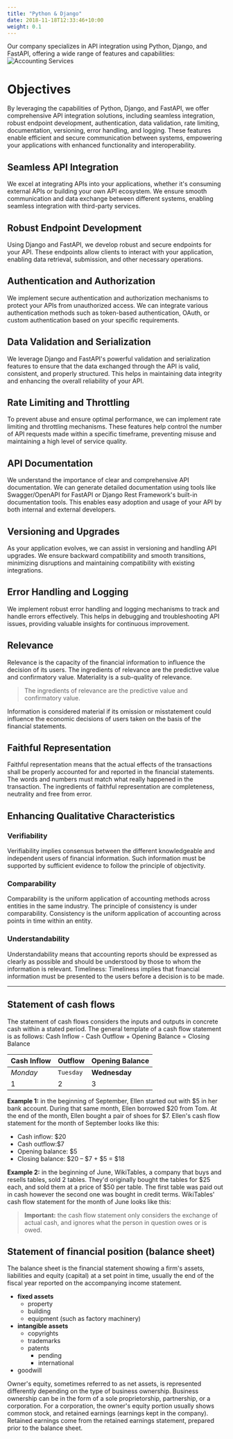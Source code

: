```yaml
---
title: "Python & Django"
date: 2018-11-18T12:33:46+10:00
weight: 0.1
---
```


Our company specializes in API integration using Python, Django, and FastAPI, offering a wide range of features and capabilities:
![Accounting Services](/images/austin-distel-nGc5RT2HmF0-unsplash.jpg)

# Objectives


By leveraging the capabilities of Python, Django, and FastAPI, we offer comprehensive API integration solutions, including seamless integration, robust endpoint development, authentication, data validation, rate limiting, documentation, versioning, error handling, and logging. These features enable efficient and secure communication between systems, empowering your applications with enhanced functionality and interoperability.


## Seamless API Integration

We excel at integrating APIs into your applications, whether it's consuming external APIs or building your own API ecosystem. We ensure smooth communication and data exchange between different systems, enabling seamless integration with third-party services. 

## Robust Endpoint Development
Using Django and FastAPI, we develop robust and secure endpoints for your API. These endpoints allow clients to interact with your application, enabling data retrieval, submission, and other necessary operations.

## Authentication and Authorization

We implement secure authentication and authorization mechanisms to protect your APIs from unauthorized access. We can integrate various authentication methods such as token-based authentication, OAuth, or custom authentication based on your specific requirements.

## Data Validation and Serialization

We leverage Django and FastAPI's powerful validation and serialization features to ensure that the data exchanged through the API is valid, consistent, and properly structured. This helps in maintaining data integrity and enhancing the overall reliability of your API.

## Rate Limiting and Throttling

To prevent abuse and ensure optimal performance, we can implement rate limiting and throttling mechanisms. These features help control the number of API requests made within a specific timeframe, preventing misuse and maintaining a high level of service quality.

## API Documentation

We understand the importance of clear and comprehensive API documentation. We can generate detailed documentation using tools like Swagger/OpenAPI for FastAPI or Django Rest Framework's built-in documentation tools. This enables easy adoption and usage of your API by both internal and external developers.

## Versioning and Upgrades

As your application evolves, we can assist in versioning and handling API upgrades. We ensure backward compatibility and smooth transitions, minimizing disruptions and maintaining compatibility with existing integrations.

## Error Handling and Logging

We implement robust error handling and logging mechanisms to track and handle errors effectively. This helps in debugging and troubleshooting API issues, providing valuable insights for continuous improvement.

## Relevance

Relevance is the capacity of the financial information to influence the decision of its users. The ingredients of relevance are the predictive value and confirmatory value. Materiality is a sub-quality of relevance.

> The ingredients of relevance are the predictive value and confirmatory value.

Information is considered material if its omission or misstatement could influence the economic decisions of users taken on the basis of the financial statements.

## Faithful Representation

Faithful representation means that the actual effects of the transactions shall be properly accounted for and reported in the financial statements. The words and numbers must match what really happened in the transaction. The ingredients of faithful representation are completeness, neutrality and free from error.

## Enhancing Qualitative Characteristics

### Verifiability

Verifiability implies consensus between the different knowledgeable and independent users of financial information. Such information must be supported by sufficient evidence to follow the principle of objectivity.

### Comparability

Comparability is the uniform application of accounting methods across entities in the same industry. The principle of consistency is under comparability. Consistency is the uniform application of accounting across points in time within an entity.

### Understandability

Understandability means that accounting reports should be expressed as clearly as possible and should be understood by those to whom the information is relevant.
Timeliness: Timeliness implies that financial information must be presented to the users before a decision is to be made.

---

## Statement of cash flows

The statement of cash flows considers the inputs and outputs in concrete cash within a stated period. The general template of a cash flow statement is as follows: Cash Inflow - Cash Outflow + Opening Balance = Closing Balance

| Cash Inflow | Outflow   | Opening Balance |
| ----------- | --------- | --------------- |
| _Monday_    | `Tuesday` | **Wednesday**   |
| 1           | 2         | 3               |

**Example 1:** in the beginning of September, Ellen started out with $5 in her bank account. During that same month, Ellen borrowed $20 from Tom. At the end of the month, Ellen bought a pair of shoes for $7. Ellen's cash flow statement for the month of September looks like this:

- Cash inflow: $20
- Cash outflow:$7
- Opening balance: $5
- Closing balance: $20 – $7 + $5 = $18

**Example 2:** in the beginning of June, WikiTables, a company that buys and resells tables, sold 2 tables. They'd originally bought the tables for $25 each, and sold them at a price of $50 per table. The first table was paid out in cash however the second one was bought in credit terms. WikiTables' cash flow statement for the month of June looks like this:

> **Important:** the cash flow statement only considers the exchange of actual cash, and ignores what the person in question owes or is owed.

## Statement of financial position (balance sheet)

The balance sheet is the financial statement showing a firm's assets, liabilities and equity (capital) at a set point in time, usually the end of the fiscal year reported on the accompanying income statement.

- **fixed assets**
  - property
  - building
  - equipment (such as factory machinery)
- **intangible assets**
  - copyrights
  - trademarks
  - patents
    - pending
    - international
- goodwill

Owner's equity, sometimes referred to as net assets, is represented differently depending on the type of business ownership. Business ownership can be in the form of a sole proprietorship, partnership, or a corporation. For a corporation, the owner's equity portion usually shows common stock, and retained earnings (earnings kept in the company). Retained earnings come from the retained earnings statement, prepared prior to the balance sheet.
